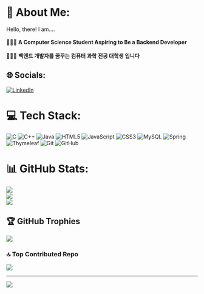 # 💫 About Me:
Hello, there! I am....<br><br>🧑🏻‍💻 **A Computer Science Student Aspiring to Be a Backend Developer**<br><br>🧑🏻‍💻 **백엔드 개발자를 꿈꾸는 컴퓨터 과학 전공 대학생 입니다**


## 🌐 Socials:
[![LinkedIn](https://img.shields.io/badge/LinkedIn-%230077B5.svg?logo=linkedin&logoColor=white)](https://linkedin.com/in/yoonjong-j) 

# 💻 Tech Stack:
![C](https://img.shields.io/badge/c-%2300599C.svg?style=plastic&logo=c&logoColor=white) ![C++](https://img.shields.io/badge/c++-%2300599C.svg?style=plastic&logo=c%2B%2B&logoColor=white) ![Java](https://img.shields.io/badge/java-%23ED8B00.svg?style=plastic&logo=openjdk&logoColor=white) ![HTML5](https://img.shields.io/badge/html5-%23E34F26.svg?style=plastic&logo=html5&logoColor=white) ![JavaScript](https://img.shields.io/badge/javascript-%23323330.svg?style=plastic&logo=javascript&logoColor=%23F7DF1E) ![CSS3](https://img.shields.io/badge/css3-%231572B6.svg?style=plastic&logo=css3&logoColor=white) ![MySQL](https://img.shields.io/badge/mysql-4479A1.svg?style=plastic&logo=mysql&logoColor=white) ![Spring](https://img.shields.io/badge/spring-%236DB33F.svg?style=plastic&logo=spring&logoColor=white) ![Thymeleaf](https://img.shields.io/badge/Thymeleaf-%23005C0F.svg?style=plastic&logo=Thymeleaf&logoColor=white) ![Git](https://img.shields.io/badge/git-%23F05033.svg?style=plastic&logo=git&logoColor=white) ![GitHub](https://img.shields.io/badge/github-%23121011.svg?style=plastic&logo=github&logoColor=white)
# 📊 GitHub Stats:
![](https://github-readme-stats.vercel.app/api?username=yoonjong-j&theme=blue_navy&hide_border=false&include_all_commits=true&count_private=true)<br/>
![](https://github-readme-streak-stats.herokuapp.com/?user=yoonjong-j&theme=blue_navy&hide_border=false)<br/>
![](https://github-readme-stats.vercel.app/api/top-langs/?username=yoonjong-j&theme=blue_navy&hide_border=false&include_all_commits=true&count_private=true&layout=compact)

## 🏆 GitHub Trophies
![](https://github-profile-trophy.vercel.app/?username=yoonjong-j&theme=blue_navy&no-frame=false&no-bg=true&margin-w=4)

### 🔝 Top Contributed Repo
![](https://github-contributor-stats.vercel.app/api?username=yoonjong-j&limit=5&theme=blue_navy&combine_all_yearly_contributions=true)

---
[![](https://visitcount.itsvg.in/api?id=yoonjong-j&icon=2&color=12)](https://visitcount.itsvg.in)

<!-- Proudly created with GPRM ( https://gprm.itsvg.in ) -->
